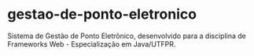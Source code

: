 # gestao-de-ponto-eletronico
Sistema de Gestão de Ponto Eletrônico, desenvolvido para a disciplina de Frameworks Web - Especialização em Java/UTFPR.
